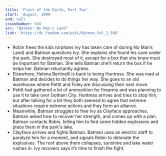 ```yaml
---
title: 'Fruit of the Earth, Part Two'
start: 'August, 1999'
end: null
issueNumber: 568
arc: "Batman: No Man's Land"
link: 'https://dc.fandom.com/wiki/Batman_Vol_1_568'
---
```


- Robin frees the kids (orphans Ivy has taken care of during No Man’s Land) and Batman questions Ivy. She explains she found his cave under the park. She destroyed most of it, except for a box that she knew must be important for Batman. She tells Batman she’ll return the box if he helps her. Batman reluctantly agrees.
- Elsewhere, Helena Bertinelli is back to being Huntress. She was mad at Batman and decides to do things her way. She goes to an old warehouse where Pettit and Foley are discussing their next move.
- Pettit had gathered a lot of ammunition for firearms and was planning to use it to take over Gotham City. Huntress arrives and tries to stop him, but after talking for a bit they both seemed to agree that extreme situations require extreme actions and they form an alliance.
- Meanwhile, Batman struggles to free Ivy as Clayface approaches. Batman asked how to recover her strength, and comes up with a plan. Batman contacts Robin, telling him to find some hidden explosives and place them in the park's lake.
- Clayface arrives and fights Batman. Batman uses an electric staff to paralyze him for a moment, and signals Robin to detonate the explosives. The roof above them collapses, sunshine and lake water rushes in. Ivy recovers says it’s time to finish the fight.
